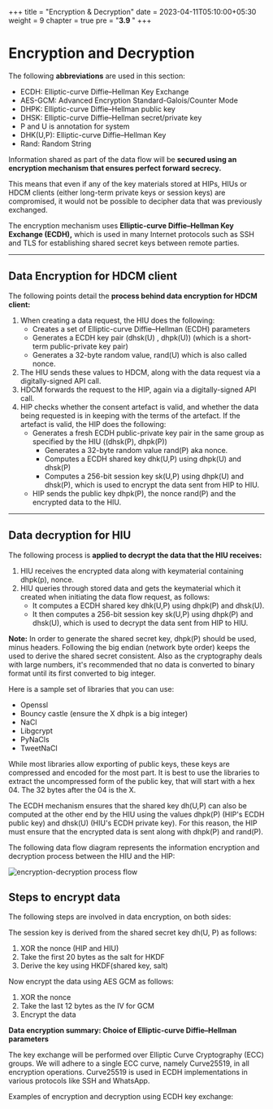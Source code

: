 +++
title = "Encryption & Decryption"
date = 2023-04-11T05:10:00+05:30
weight = 9
chapter = true
pre = "<b>3.9 </b>"
+++

# Encryption and Decryption

The following **abbreviations** are used in this section:

- ECDH: Elliptic-curve Diffie–Hellman Key Exchange
- AES-GCM: Advanced Encryption Standard-Galois/Counter Mode
- DHPK: Elliptic-curve Diffie–Hellman public key
- DHSK: Elliptic-curve Diffie–Hellman secret/private key
- P and U is annotation for system
- DHK(U,P): Elliptic-curve Diffie–Hellman Key
- Rand: Random String

Information shared as part of the data flow will be **secured using an encryption mechanism that ensures perfect forward secrecy.**

This means that even if any of the key materials stored at HIPs, HIUs or HDCM clients (either long-term private keys or session keys) are compromised, it would not be possible to decipher data that was previously exchanged. 

The encryption mechanism uses **Elliptic-curve Diffie–Hellman Key Exchange (ECDH),** which is used in many Internet protocols such as SSH and TLS for establishing shared secret keys between remote parties.

-----

## Data Encryption for HDCM client

The following points detail the **process behind data encryption for HDCM client:**

1. When creating a data request, the HIU does the following:
	- Creates a set of Elliptic-curve Diffie–Hellman (ECDH) parameters
	- Generates a ECDH key pair (dhsk(U) , dhpk(U)) (which is a short-term public-private key pair)
	- Generates a 32-byte random value, rand(U) which is also called nonce.
2. The HIU sends these values to HDCM, along with the data request via a digitally-signed API call.
3. HDCM forwards the request to the HIP, again via a digitally-signed API call.
4. HIP checks whether the consent artefact is valid, and whether the data being requested is in keeping with the terms of the artefact. If the artefact is valid, the HIP does the following:
	- Generates a fresh ECDH public-private key pair in the same group as specified by the HIU ((dhsk(P), dhpk(P))
		- Generates a 32-byte random value rand(P) aka nonce.
		- Computes a ECDH shared key dhk(U,P) using dhpk(U) and dhsk(P)
		- Computes a 256-bit session key sk(U,P) using dhpk(U) and dhsk(P), which is used to encrypt the data sent from HIP to HIU.
	- HIP sends the public key dhpk(P), the nonce rand(P) and the encrypted data to the HIU.

-----
## Data decryption for HIU

The following process is **applied to decrypt the data that the HIU receives:**

1. HIU receives the encrypted data along with keymaterial containing dhpk(p), nonce.
2. HIU queries through stored data and gets the keymaterial which it created when initiating the data flow request, as follows:
	- It computes a ECDH shared key dhk(U,P) using dhpk(P) and dhsk(U).
	- It then computes a 256-bit session key sk(U,P) using dhpk(P) and dhsk(U), which is used to decrypt the data sent from HIP to HIU.

**Note:**
In order to generate the shared secret key, dhpk(P) should be used, minus headers. Following the big endian (network byte order) keeps the used to derive the shared secret consistent. Also as the cryptography deals with large numbers, it's recommended that no data is converted to binary format until its first converted to big integer. 

Here is a sample set of libraries that you can use:

- Openssl
- Bouncy castle (ensure the X dhpk is a big integer)
- NaCl
- Libgcrypt
- PyNaCls
- TweetNaCl

While most libraries allow exporting of public keys, these keys are compressed and encoded for the most part. It is best to use the libraries to extract the uncompressed form of the public key, that will start with a hex 04. The 32 bytes after the 04 is the X.

The ECDH mechanism ensures that the shared key dh(U,P) can also be computed at the other end by the HIU using the values dhpk(P) (HIP's ECDH public key) and dhsk(U) (HIU's ECDH private key). For this reason, the HIP must ensure that the encrypted data is sent along with dhpk(P) and rand(P). 

The following data flow diagram represents the information encryption and decryption process between the HIU and the HIP:

![encryption-decryption process flow](/abdm-docs/img/ecryption-decryption.png)

## Steps to encrypt data

The following steps are involved in data encryption, on both sides:

The session key is derived from the shared secret key dh(U, P) as follows:

1. XOR the nonce (HIP and HIU)
2. Take the first 20 bytes as the salt for HKDF
3. Derive the key using HKDF(shared key, salt)

Now encrypt the data using AES GCM as follows:

1. XOR the nonce
2. Take the last 12 bytes as the IV for GCM
3. Encrypt the data

**Data encryption summary: Choice of Elliptic-curve Diffie–Hellman parameters**

The key exchange will be performed over Elliptic Curve Cryptography (ECC) groups. We will adhere to a single ECC curve, namely Curve25519, in all encryption operations. Curve25519 is used in ECDH implementations in various protocols like SSH and WhatsApp.

Examples of encryption and decryption using ECDH key exchange:





